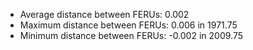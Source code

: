 
* Average distance between FERUs: 0.002 
* Maximum distance between FERUs: 0.006 in 1971.75 
* Minimum distance between FERUs: -0.002 in 2009.75 

